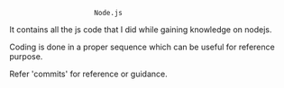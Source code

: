                          Node.js                                 


It contains all the js code that I did while gaining knowledge on nodejs.

Coding is done in a proper sequence which can be useful for reference purpose.

Refer 'commits' for reference or guidance.
